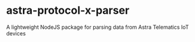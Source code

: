 # astra-protocol-x-parser
A lightweight NodeJS package for parsing data from Astra Telematics IoT devices
